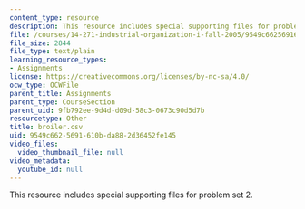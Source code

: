 ```yaml
---
content_type: resource
description: This resource includes special supporting files for problem set 2.
file: /courses/14-271-industrial-organization-i-fall-2005/9549c6625691610bda882d36452fe145_broiler.csv
file_size: 2844
file_type: text/plain
learning_resource_types:
- Assignments
license: https://creativecommons.org/licenses/by-nc-sa/4.0/
ocw_type: OCWFile
parent_title: Assignments
parent_type: CourseSection
parent_uid: 9fb792ee-9d4d-d09d-58c3-0673c90d5d7b
resourcetype: Other
title: broiler.csv
uid: 9549c662-5691-610b-da88-2d36452fe145
video_files:
  video_thumbnail_file: null
video_metadata:
  youtube_id: null
---
```

This resource includes special supporting files for problem set 2.